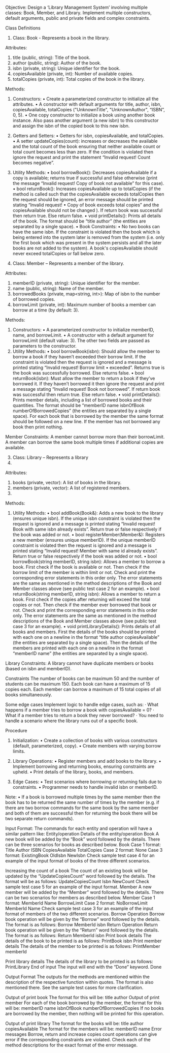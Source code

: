 Objective: Design a ‘Library Management System’ involving multiple classes: Book, Member, and Library. Implement multiple constructors, default arguments, public and private fields and complex constraints.
 
 
Class Definitions
1.   Class: Book - Represents a book in the library.
   
 Attributes:
1. title (public, string): Title of the book.
2. author (public, string): Author of the book.
3. isbn (private, string): Unique identifier for the book.
4. copiesAvailable (private, int): Number of available copies.
5. totalCopies (private, int): Total copies of the book in the library.

Methods:
1. Constructors:
• Create a parameterized constructor to initialize all the attributes.
• A constructor with default arguments for title, author, isbn, copiesAvailable, totalCopies ("UnknownTitle", "UnknownAuthor", “ISBN”, 0, 5).
• One copy constructor to initialize a book using another book instance. Also pass another argument (a new isbn) to this constructor and assign the isbn of the copied book to this new isbn.


3. Getters and Setters:
• Getters for isbn, copiesAvailable, and totalCopies.
• A setter updateCopies(count): increases or decreases the available and the total count of the book ensuring that neither available count or total count becomes less than zero. If the condition is violated then ignore the request and print the statement “Invalid request! Count becomes negative”.

5. Utility Methods:
• bool borrowBook(): Decreases copiesAvailable if a copy is available; returns true if successful and false otherwise (print the message “Invalid request! Copy of book not available” for this case).
• bool returnBook(): Increases copiesAvailable up to totalCopies (if the method is called such that the copiesAvailable exceeds totalCopies then the request should be ignored, an error message should be printed stating “Invalid request! • Copy of book exceeds total copies” and the copiesAvailable should not be changed ). If return book was successful then return true. Else return false.
• void printDetails(): Prints all details of the book. The format should be  “title author” (the entities are separated by a single space).
• Book Constraints:
• No two books can have the same isbn. If the constraint is violated then the book which is being entered into the system later is removed from the system (i.e. only the first book which was present in the system persists and all the later books are not added to the system).
A book's copiesAvailable should never exceed totalCopies or fall below zero.

 
2.  Class: Member – Represents a member of the library.
   
Attributes:
1. memberID (private, string): Unique identifier for the member.
2. name (public, string): Name of the member.
3. borrowedBooks (private, map<string, int>): Map of isbn to the number of borrowed copies.
4. borrowLimit (private, int): Maximum number of books a member can borrow at a time (by default: 3).
 	

Methods:
1. Constructors:
• A parameterized constructor to initialize memberID, name, and borrowLimit.
• A constructor with a default argument for borrowLimit (default value: 3). The other two fields are passed as parameters to the constructor.
2. Utility Methods:
• bool borrowBook(isbn): Should allow the member to borrow a book if they haven’t exceeded their borrow limit. If the constraint is violated then the request is ignored and a message is printed stating “Invalid request! Borrow limit • exceeded”. Returns true is the book was successfully borrowed. Else returns false.
• bool returnBook(isbn): Must allow the member to return a book if they’ve borrowed it. If they haven’t borrowed it then ignore the request and print a message stating “Invalid request! Book not borrowed”. If return book was successful then return true. Else return false.
• void printDetails(): Prints member details, including a list of borrowed books and their quantities. The format should be “memberID name isbnOfBook numberOfBorrowedCopies” (the entities are separated by a single space). For each book that is borrowed by the member the same format should be followed on a new line. If the member has not borrowed any book then print nothing.
 
Member Constraints:
A member cannot borrow more than their borrowLimit.
A member can borrow the same book multiple times if additional copies are available.
 
3.   Class: Library – Represents a library
4.   
Attributes:
1. books (private, vector): A list of books in the library.
2. members (private, vector): A list of registered members.
3. 
Methods:
1. Utility Methods:
• bool addBook(Book&): Adds a new book to the library (ensures unique isbn). If the unique isbn constraint is violated then the request is ignored and a message is printed stating “Invalid request! Book with same isbn already exists”. Return true or false respectively if the book was added or not.
• bool registerMember(Member&): Registers a new member (ensures unique memberID). If the unique memberID constraint is violated then the request is ignored and a message is printed stating “Invalid request! Member with same id already exists”. Return true or false respectively if the book was added or not.
• bool borrowBook(string memberID, string isbn): Allows a member to borrow a book. First check if the book is available or not. Then check if the borrow limit of the member is within limit or not. Check and print the corresponding error statements in this order only. The error statements are the same as mentioned in the method descriptions of the Book and Member classes above (see public test case 2 for an example).
• bool returnBook(string memberID, string isbn): Allows a member to return a book. First check if the copies after returning will exceed the total copies or not. Then check if the member ever borrowed that book or not. Check and print the corresponding error statements in this order only. The error statements are the same as mentioned in the method descriptions of the Book and Member classes above (see public test case 3 for an example).
• void printLibraryDetails(): Prints details of all books and members. First the details of the books should be printed with each one on a newline in the format “title author copiesAvailable” (the entities are separated by a single space). Then the details of the members are printed with each one on a newline in the format “memberID name” (the entities are separated by a single space).
 
 
Library Constraints:
A library cannot have duplicate members or books (based on isbn and memberID).
 
 
Constraints
The number of books can be maximum 50 and the number of students can be  maximum 150. Each book can have a maximum of 15 copies each. Each member can borrow a maximum of 15 total copies of all books simultaneously.

Some edge cases
Implement logic to handle edge cases, such as:
·       What happens if a member tries to borrow a book with copiesAvailable = 0?
·       What if a member tries to return a book they never borrowed?
·       You need to handle a scenario where the library runs out of a specific book.
 
Procedure
1. Initialization:
• Create a collection of books with various constructors (default, parameterized, copy).
• Create members with varying borrow limits.

3. Library Operations:
• Register members and add books to the library.
• Implement borrowing and returning books, ensuring constraints are upheld.
• Print details of the library, books, and members.

5. Edge Cases:
• Test scenarios where borrowing or returning fails due to constraints.
• Programmer needs to handle invalid isbn or memberID.
 
Note:
• If a book is borrowed multiple times by the same member then the book has to be returned the same number of times by the member (e.g. if there are two borrow commands for the same book by the same member and both of  them are successful then for returning the book there will be two separate return commands).
 


Input Format:
The commands for each entity and operation will have a similar pattern like:
Entity/operation
Details of the entity/operation
Book
A new book will be added by the “Book” word followed by the details. There can be three scenarios for books as described below.
Book
Case 1 format: Title Author ISBN CopiesAvailable TotalCopies
Case 2 format: None
Case 3 format: ExistingBook OldIsbn NewIsbn
Check sample test case 4 for an example of the input format of books of the three different scenarios.
 
Increasing the count of a book
The count of an existing book will be updated by the “UpdateCopiesCount” word followed by the details. The format will be as follows:
UpdateCopiesCount
Isbn NewCount
Check sample test case 5 for an example of the input format.
Member
A new member will be added by the “Member” word followed by the details. There can be two scenarios for members as described below.
Member
Case 1 format: MemberId Name BorrowLimit
Case 2 format: NoBorrowLimit MemberId Name
Check sample test case 3 for an example of the input format of members of the two different scenarios.
Borrow Operation
Borrow book operation will be given by the “Borrow” word followed by the details. The format is as follows:
Borrow
MemberId isbn
Return Operation 
Return book operation will be given by the “Return” word followed by the details. The format is as follows:
Return
MemberId isbn
Print book details 
The details of the book to be printed is as follows:
PrintBook
isbn
Print member details
The details of the member to be printed is as follows:
PrintMember
memberId

Print library details 
The details of the library to be printed is as follows:
PrintLibrary
End of input
The input will end with the “Done” keyword.
Done

Output Format
The outputs for the methods are mentioned within the description of the respective function within quotes. The format is also mentioned there. See the sample test cases for more clarification.

Output of print book
The format for this will be:
title author
Output of print member
For each of the book borrowed by the member, the format for this will be:
memberID name isbnOfBook numberOfBorrowedCopies
If no books are borrowed by the member, then nothing will be printed for this operation.

Output of print library
The format for the books will be:
title author copiesAvailable
The format for the members will be:
memberID name
Error messages
Borrow, return and increase copies count operations can give error if the corresponding constraints are violated. Check each of the method descriptions for the exact format of the error message.

